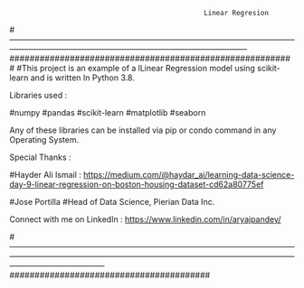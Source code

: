 													Linear Regresion

#——————————————————————————————————————————————————————————————————#########################################################
#This project is an example of a lLinear Regression model using scikit-learn and is written
In Python 3.8.

Libraries used :

#numpy
#pandas
#scikit-learn
#matplotlib
#seaborn

Any of these libraries can be installed via pip or condo command in any Operating System.

Special Thanks :

#Hayder Ali Ismail : https://medium.com/@haydar_ai/learning-data-science-day-9-linear-regression-on-boston-housing-dataset-cd62a80775ef

#Jose Portilla
#Head of Data Science, Pierian Data Inc.

Connect with me on LinkedIn : https://www.linkedin.com/in/aryajpandey/

#————————————————————————————————————————————————————————————————————————————————————########################################
